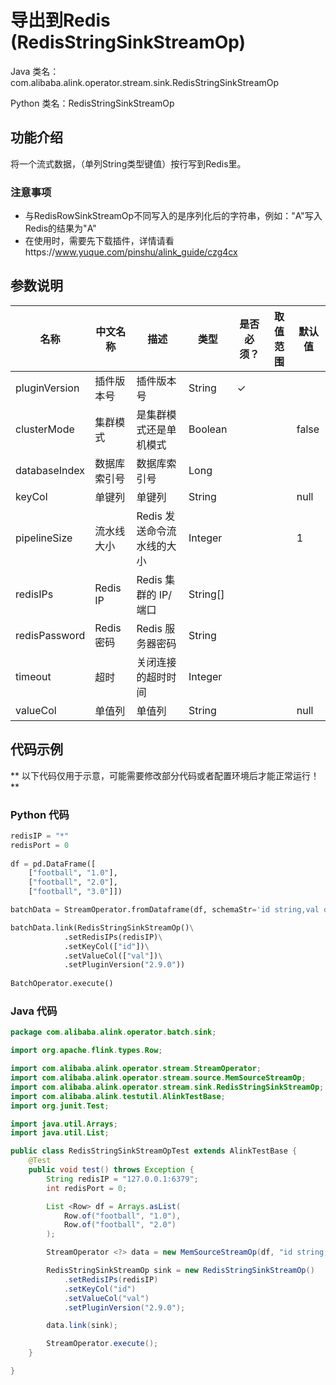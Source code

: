 # 导出到Redis (RedisStringSinkStreamOp)
Java 类名：com.alibaba.alink.operator.stream.sink.RedisStringSinkStreamOp

Python 类名：RedisStringSinkStreamOp


## 功能介绍
将一个流式数据，（单列String类型键值）按行写到Redis里。
### 注意事项
- 与RedisRowSinkStreamOp不同写入的是序列化后的字符串，例如："A"写入Redis的结果为"A"
- 在使用时，需要先下载插件，详情请看https://www.yuque.com/pinshu/alink_guide/czg4cx

## 参数说明

| 名称 | 中文名称 | 描述 | 类型 | 是否必须？ | 取值范围 | 默认值 |
| --- | --- | --- | --- | --- | --- | --- |
| pluginVersion | 插件版本号 | 插件版本号 | String | ✓ |  |  |
| clusterMode | 集群模式 | 是集群模式还是单机模式 | Boolean |  |  | false |
| databaseIndex | 数据库索引号 | 数据库索引号 | Long |  |  |  |
| keyCol | 单键列 | 单键列 | String |  |  | null |
| pipelineSize | 流水线大小 | Redis 发送命令流水线的大小 | Integer |  |  | 1 |
| redisIPs | Redis IP | Redis 集群的 IP/端口 | String[] |  |  |  |
| redisPassword | Redis 密码 | Redis 服务器密码 | String |  |  |  |
| timeout | 超时 | 关闭连接的超时时间 | Integer |  |  |  |
| valueCol | 单值列 | 单值列 | String |  |  | null |

## 代码示例

** 以下代码仅用于示意，可能需要修改部分代码或者配置环境后才能正常运行！**

### Python 代码
```python
redisIP = "*"
redisPort = 0
		
df = pd.DataFrame([
    ["football", "1.0"],
    ["football", "2.0"],
    ["football", "3.0"]])

batchData = StreamOperator.fromDataframe(df, schemaStr='id string,val double')

batchData.link(RedisStringSinkStreamOp()\
			.setRedisIPs(redisIP)\
			.setKeyCol(["id"])\
			.setValueCol(["val"])\
			.setPluginVersion("2.9.0"))
			
BatchOperator.execute()
```
### Java 代码

```java
package com.alibaba.alink.operator.batch.sink;

import org.apache.flink.types.Row;

import com.alibaba.alink.operator.stream.StreamOperator;
import com.alibaba.alink.operator.stream.source.MemSourceStreamOp;
import com.alibaba.alink.operator.stream.sink.RedisStringSinkStreamOp;
import com.alibaba.alink.testutil.AlinkTestBase;
import org.junit.Test;

import java.util.Arrays;
import java.util.List;

public class RedisStringSinkStreamOpTest extends AlinkTestBase {
	@Test
	public void test() throws Exception {
		String redisIP = "127.0.0.1:6379";
		int redisPort = 0;

		List <Row> df = Arrays.asList(
			Row.of("football", "1.0"),
			Row.of("football", "2.0")
		);

		StreamOperator <?> data = new MemSourceStreamOp(df, "id string,val string");

		RedisStringSinkStreamOp sink = new RedisStringSinkStreamOp()
			.setRedisIPs(redisIP)
			.setKeyCol("id")
			.setValueCol("val")
			.setPluginVersion("2.9.0");

		data.link(sink);

		StreamOperator.execute();
	}

}
```
